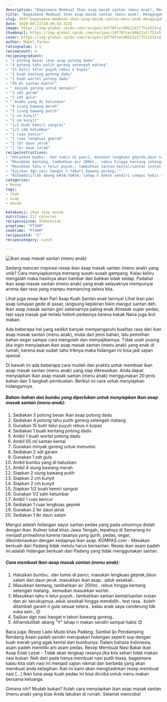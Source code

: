 ```yaml
---
description: "Bagaimana Membuat Ikan asap masak santan (menu anak), Menggugah Selera"
title: "Bagaimana Membuat Ikan asap masak santan (menu anak), Menggugah Selera"
slug: 4847-bagaimana-membuat-ikan-asap-masak-santan-menu-anak-menggugah-selera
date: 2020-08-21T20:46:54.323Z
image: https://img-global.cpcdn.com/recipes/1df70fcec90b22af/751x532cq70/ikan-asap-masak-santan-menu-anak-foto-resep-utama.jpg
thumbnail: https://img-global.cpcdn.com/recipes/1df70fcec90b22af/751x532cq70/ikan-asap-masak-santan-menu-anak-foto-resep-utama.jpg
cover: https://img-global.cpcdn.com/recipes/1df70fcec90b22af/751x532cq70/ikan-asap-masak-santan-menu-anak-foto-resep-utama.jpg
author: Mabel Parker
ratingvalue: 3.1
reviewcount: 4
recipeingredient:
- "3 potong besar ikan asap potong dadu"
- "4 potong tahu putih goreng setengah matang"
- "15 butir telur puyuh rebus n kupas"
- "1 buah kentang potong dadu"
- "1 buah wortel potong dadu"
- "65 ml santan kental"
- " minyak goreng untuk menumis"
- "2 sdt garam"
- "1 sdt gula"
- " bumbu yang di haluskan"
- "4 siung bawang merah"
- "2 siung bawang putih"
- "2 cm kunyit"
- "2 cm kunyit"
- "1/2 buah kemiri sangrai"
- "1/2 sdm ketumbar"
- "1 ruas kencur"
- "1 ruas lengkuas geprek"
- "2 lbr daun jeruk"
- "1 lbr daun salam"
recipeinstructions:
- "Haluskan bumbu.. dan tumis di panci, masukan lengkuas geprek,daun salam dan daun jeruk..masukkan ikan asap.. aduk sesekali.."
- "Masukkan kentang, tambahkan air 200ml.. rebus hingga kentang setengah matang.. kemudian masukkan wortel.."
- "Masukkan tahu n telur puyuh.. tambahkan santan kental/santan instan dan air secukupnya..aduk sesekali hingga mendidih.. test rasa.. boleh ditambah garam n gula sesuai selera.. kalau anak saya cenderung tdk suka asin.. 😊"
- "Sajikan dgn nasi hangat n taburi bawang goreng.."
- "Alhamdulillah abang &#34;Y&#34; lahap n makan sendiri sampai habis 😊"
categories:
- Resep
tags:
- ikan
- asap
- masak

katakunci: ikan asap masak 
nutrition: 217 calories
recipecuisine: Indonesian
preptime: "PT26M"
cooktime: "PT46M"
recipeyield: "3"
recipecategory: Lunch

---
```



![Ikan asap masak santan (menu anak)](https://img-global.cpcdn.com/recipes/1df70fcec90b22af/751x532cq70/ikan-asap-masak-santan-menu-anak-foto-resep-utama.jpg)

Sedang mencari inspirasi resep ikan asap masak santan (menu anak) yang unik? Cara menyiapkannya memang susah-susah gampang. Kalau keliru mengolah maka hasilnya akan hambar dan bahkan tidak sedap. Padahal ikan asap masak santan (menu anak) yang enak selayaknya mempunyai aroma dan rasa yang mampu memancing selera kita.

Lihat juga resep Ikan Pari Asap Kuah Santan enak lainnya! Lihat ikan pari asap lumayan gede di pasar, langsung kepikiran bikin mangut santan deh. Ikan asap masak santan gini sebenarnya paling enak dimasak super pedas, tapi saya masak gak terlalu heboh pedasnya karena kakak Naira juga ikut makan.

Ada beberapa hal yang sedikit banyak mempengaruhi kualitas rasa dari ikan asap masak santan (menu anak), mulai dari jenis bahan, lalu pemilihan bahan segar sampai cara mengolah dan menyajikannya. Tidak usah pusing jika ingin menyiapkan ikan asap masak santan (menu anak) yang enak di rumah, karena asal sudah tahu triknya maka hidangan ini bisa jadi sajian spesial.


Di bawah ini ada beberapa cara mudah dan praktis untuk membuat ikan asap masak santan (menu anak) yang siap dikreasikan. Anda dapat menyiapkan Ikan asap masak santan (menu anak) menggunakan 20 jenis bahan dan 5 langkah pembuatan. Berikut ini cara untuk menyiapkan hidangannya.

<!--inarticleads1-->

##### Bahan-bahan dan bumbu yang diperlukan untuk menyiapkan Ikan asap masak santan (menu anak):

1. Sediakan 3 potong besar ikan asap potong dadu
1. Sediakan 4 potong tahu putih goreng setengah matang
1. Gunakan 15 butir telur puyuh rebus n kupas
1. Sediakan 1 buah kentang potong dadu
1. Ambil 1 buah wortel potong dadu
1. Ambil 65 ml santan kental
1. Gunakan  minyak goreng untuk menumis
1. Sediakan 2 sdt garam
1. Gunakan 1 sdt gula
1. Ambil  bumbu yang di haluskan:
1. Ambil 4 siung bawang merah
1. Siapkan 2 siung bawang putih
1. Siapkan 2 cm kunyit
1. Siapkan 2 cm kunyit
1. Siapkan 1/2 buah kemiri sangrai
1. Gunakan 1/2 sdm ketumbar
1. Ambil 1 ruas kencur
1. Sediakan 1 ruas lengkuas geprek
1. Gunakan 2 lbr daun jeruk
1. Sediakan 1 lbr daun salam


Mangut adalah hidangan sayur santan pedas yang pada umumnya diolah dengan ikan. Kuliner lokal khas Jawa Tengah, tepatnya di Semarang ini menjadi primadona karena rasanya yang gurih, pedas, segar, dikombinasikan dengan sedapnya ikan asap. KOMPAS.com - Masakan berkuah dari Padang tidak melulu harus bersantan. Resep ikan asam padeh ini adalah hidangan berkuah dari Padang yang tidak menggunakan santan. 

<!--inarticleads2-->

##### Cara membuat Ikan asap masak santan (menu anak):

1. Haluskan bumbu.. dan tumis di panci, masukan lengkuas geprek,daun salam dan daun jeruk..masukkan ikan asap.. aduk sesekali..
1. Masukkan kentang, tambahkan air 200ml.. rebus hingga kentang setengah matang.. kemudian masukkan wortel..
1. Masukkan tahu n telur puyuh.. tambahkan santan kental/santan instan dan air secukupnya..aduk sesekali hingga mendidih.. test rasa.. boleh ditambah garam n gula sesuai selera.. kalau anak saya cenderung tdk suka asin.. 😊
1. Sajikan dgn nasi hangat n taburi bawang goreng..
1. Alhamdulillah abang &#34;Y&#34; lahap n makan sendiri sampai habis 😊


Baca juga: Resep Lado Mudo khas Padang, Sambal Ijo Pendamping Rendang Asam padeh sendiri merupakan hidangan seperti sup dengan kuah merah yang agak kental dari bumbunya. Dalam bahasa Indonesia, asam padeh memiliki arti asam pedas. Resep Membuat Nasi Bakar Ikan Asap Enak Lezat - Tidak akan lengkap rasanya jika kita sehari tidak makan nasi bukan. Nah dari pada hanya membuat nasi putih biasa, bagaimana kalau kita olah nasi ini menjadi sajian nikmat dan berbeda yang akan membuat anda ketagihan. Kali ini kami akan menghadirkan resep membuat nasi […] Ikan tuna asap kuah pedas ini bisa dicoba untuk menu makan bersama keluarga. 

Gimana nih? Mudah bukan? Itulah cara menyiapkan ikan asap masak santan (menu anak) yang bisa Anda lakukan di rumah. Selamat mencoba!
